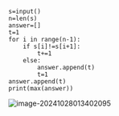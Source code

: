 ```
s=input()
n=len(s)
answer=[]
t=1
for i in range(n-1):
    if s[i]!=s[i+1]:
        t+=1
    else:
        answer.append(t)
        t=1
answer.append(t)
print(max(answer))
```

![image-20241028013402095](C:\Users\huawei\AppData\Roaming\Typora\typora-user-images\image-20241028013402095.png)